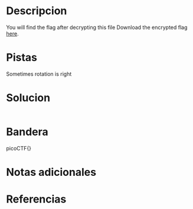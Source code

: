 # Descripcion

You will find the flag after decrypting this file Download the encrypted flag [here](https://artifacts.picoctf.net/c/391/encrypted.txt).

# Pistas
Sometimes rotation is right

# Solucion
```
```

# Bandera
picoCTF{}

# Notas adicionales


# Referencias